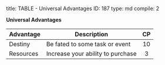 title:          TABLE - Universal Advantages
ID:             187
type:           md
compile:        2


**Universal Advantages**

| Advantage	| Description			| CP	|
| ------------------- | ----------------------------------------- |:--------:|
| Destiny		| Be fated to some task or event		| 10	|
| Resources	| Increase your ability to purchase	| 3	|